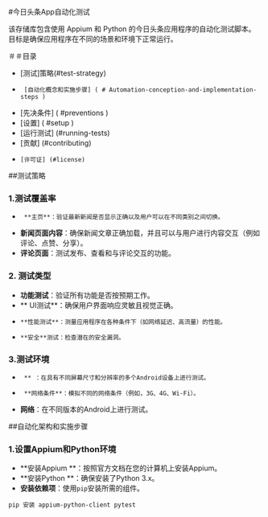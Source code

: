 #今日头条App自动化测试

该存储库包含使用 Appium 和 Python 的今日头条应用程序的自动化测试脚本。目标是确保应用程序在不同的场景和环境下正常运行。

＃＃目录

-    [测试]策略(#test-strategy)
-      [自动化概念和实施步骤] ( # Automation-conception-and-implementation-steps )
-    [先决条件] ( #preventions )
-   [设置] ( #setup )
-  [运行测试] (#running-tests)
-    [贡献] (#contributing)
-     [许可证] (#license)

##测试策略

### 1.测试覆盖率
-      **主页**：验证最新新闻是否显示正确以及用户可以在不同类别之间切换。
-    **新闻页面内容**：确保新闻文章正确加载，并且可以与用户进行内容交互（例如评论、点赞、分享）。
-  **评论页面**：测试发布、查看和与评论交互的功能。

### 2. 测试类型
-   **功能测试**：验证所有功能是否按预期工作。
-    ** UI测试**：确保用户界面响应灵敏且视觉正确。
-     **性能测试**：测量应用程序在各种条件下（如网络延迟、高流量）的性能。
-     **安全**测试：检查潜在的安全漏洞。

### 3.测试环境
-      ** ：在具有不同屏幕尺寸和分辨率的多个Android设备上进行测试。
-      **网络条件**：模拟不同的网络条件（例如，3G、4G、Wi-Fi）。
-    **网络**：在不同版本的Android上进行测试。

##自动化架构和实施步骤

### 1.设置Appium和Python环境
-   **安装Appium **：按照官方文档在您的计算机上安装Appium。
-   **安装Python **：确保安装了Python 3.x。
-  **安装依赖项**：使用` pip `安装所需的组件。
  ````嘘
  pip 安装 appium-python-client pytest
